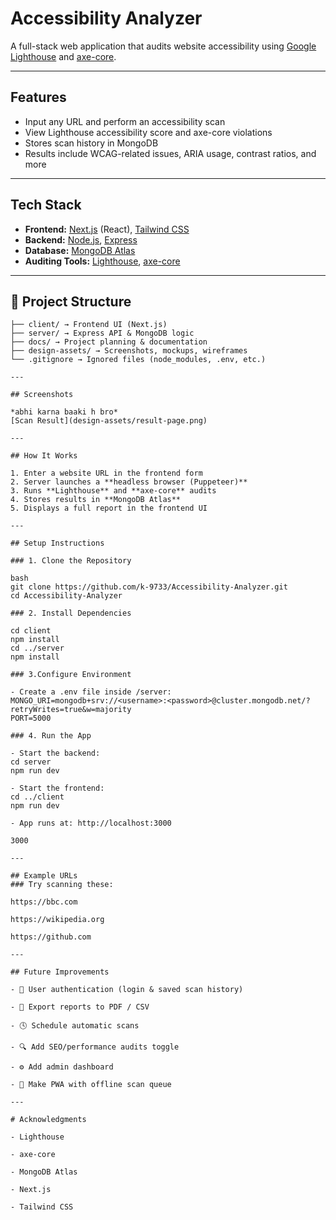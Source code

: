 # Accessibility Analyzer

A full-stack web application that audits website accessibility using [Google Lighthouse](https://developers.google.com/web/tools/lighthouse) and [axe-core](https://www.deque.com/axe/).

---

## Features

-  Input any URL and perform an accessibility scan
-  View Lighthouse accessibility score and axe-core violations
-  Stores scan history in MongoDB
-  Results include WCAG-related issues, ARIA usage, contrast ratios, and more

---

## Tech Stack

- **Frontend:** [Next.js](https://nextjs.org/) (React), [Tailwind CSS](https://tailwindcss.com/)  
- **Backend:** [Node.js](https://nodejs.org/), [Express](https://expressjs.com/)  
- **Database:** [MongoDB Atlas](https://www.mongodb.com/cloud/atlas)  
- **Auditing Tools:** [Lighthouse](https://developers.google.com/web/tools/lighthouse), [axe-core](https://www.deque.com/axe/)

---

## 📁 Project Structure

``` accessibility-analyzer/ 
├── client/ → Frontend UI (Next.js) 
├── server/ → Express API & MongoDB logic 
├── docs/ → Project planning & documentation 
├── design-assets/ → Screenshots, mockups, wireframes 
└── .gitignore → Ignored files (node_modules, .env, etc.)

---

## Screenshots

*abhi karna baaki h bro*
[Scan Result](design-assets/result-page.png)

---

## How It Works

1. Enter a website URL in the frontend form
2. Server launches a **headless browser (Puppeteer)**
3. Runs **Lighthouse** and **axe-core** audits
4. Stores results in **MongoDB Atlas**
5. Displays a full report in the frontend UI

---

## Setup Instructions

### 1. Clone the Repository

bash
git clone https://github.com/k-9733/Accessibility-Analyzer.git
cd Accessibility-Analyzer

### 2. Install Dependencies

cd client
npm install
cd ../server
npm install

### 3.Configure Environment

- Create a .env file inside /server:
MONGO_URI=mongodb+srv://<username>:<password>@cluster.mongodb.net/?retryWrites=true&w=majority
PORT=5000

### 4. Run the App

- Start the backend:
cd server
npm run dev

- Start the frontend:
cd ../client
npm run dev

- App runs at: http://localhost:3000

3000

---

## Example URLs
### Try scanning these:

https://bbc.com

https://wikipedia.org

https://github.com

---

## Future Improvements

- 👤 User authentication (login & saved scan history)

- 📄 Export reports to PDF / CSV

- 🕓 Schedule automatic scans

- 🔍 Add SEO/performance audits toggle

- ⚙️ Add admin dashboard

- 📱 Make PWA with offline scan queue

---

# Acknowledgments

- Lighthouse

- axe-core

- MongoDB Atlas

- Next.js

- Tailwind CSS
